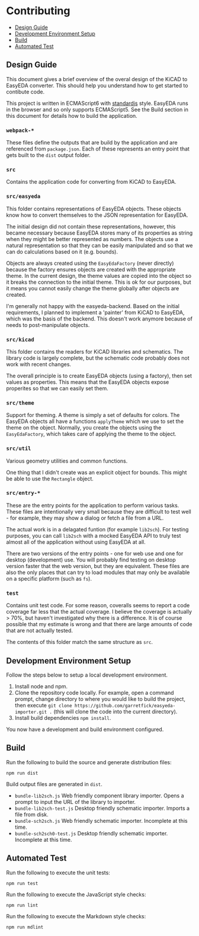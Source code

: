 # Contributing

* [Design Guide](#design-guide)
* [Development Environment Setup](#development-environment-setup)
* [Build](#build)
* [Automated Test](#automated-test)

## Design Guide

This document gives a brief overview of the overal design of the KiCAD to EasyEDA converter. This should help you
understand how to get started to contibute code.

This project is written in ECMAScript6 with [standardjs](http://standardjs.com/) style. EasyEDA runs in the browser
and so only supports ECMAScript5. See the Build section in this document for details how to build the application.

### `webpack-*`

These files define the outputs that are build by the application and are referenced from `package.json`. Each of these
represents an entry point that gets built to the `dist` output folder.

### `src`

Contains the application code for converting from KiCAD to EasyEDA.

### `src/easyeda`

This folder contains representations of EasyEDA objects. These objects know how to convert themselves to the JSON
representation for EasyEDA.

The initial design did not contain these representations, however, this became necessary because EasyEDA stores many
of its properties as string when they might be better represented as numbers. The objects use a natural representation
so that they can be easily manipulated and so that we can do calculations based on it (e.g. bounds).

Objects are always created using the `EasyEdaFactory` (never directly) because the factory ensures objects are created
with the appropriate theme. In the current design, the theme values are copied into the object so it breaks the connection
to the initial theme. This is ok for our purposes, but it means you cannot easily change the theme globally after objects
are created.

I'm generally not happy with the easyeda-backend. Based on the initial requirements, I planned to implement a 'painter' from
KiCAD to EasyEDA, which was the basis of the backend. This doesn't work anymore because of needs to post-manipulate objects.

### `src/kicad`

This folder contains the readers for KiCAD libraries and schematics. The library code is largely complete, but the schematic
code probably does not work with recent changes.

The overall principle is to create EasyEDA objects (using a factory), then set values as properties. This means that the
EasyEDA objects expose properites so that we can easily set them.

### `src/theme`

Support for theming. A theme is simply a set of defaults for colors. The EasyEDA objects all have a functions `applyTheme`
which we use to set the theme on the object. Normally, you create the objects using the `EasyEdaFactory`, which takes care
of applying the theme to the object.

### `src/util`

Various geometry utilities and common functions.

One thing that I didn't create was an explicit object for bounds. This might be able to use the `Rectangle` object.

### `src/entry-*`

These are the entry points for the application to perform various tasks. These files are intentionally very small because
they are difficult to test well - for example, they may show a dialog or fetch a file from a URL.

The actual work is in a delagated funtion (for example `lib2sch`). For testing purposes, you can call `lib2sch` with a
mocked EasyEDA API to truly test almost all of the application without using EasyEDA at all.

There are two versions of the entry points - one for web use and one for desktop (development) use. You will probably find
testing on desktop version faster that the web version, but they are equivalent. These files are also the only places that
can try to load modules that may only be available on a specific platform (such as `fs`).

### `test`

Contains unit test code. For some reason, coveralls seems to report a code coverage far less that the actual coverage. I
believe the coverage is actually > 70%, but haven't investigated why there is a difference. It is of course possible that
my estimate is wrong and that there are large amounts of code that are not actually tested.

The contents of this folder match the same structure as `src`.

## Development Environment Setup

Follow the steps below to setup a local development environment.

1. Install node and npm.
2. Clone the repository code locally. For example, open a command prompt, change directory to where you would
    like to build the project, then execute `git clone https://github.com/garretfick/easyeda-importer.git .` (this will
    clone the code into the current directory).
3. Install build dependencies `npm install`.

You now have a development and build environment configured.

## Build

Run the following to build the source and generate distribution files:

`npm run dist`

Build output files are generated in `dist`.

* `bundle-lib2sch.js` Web friendly component library importer. Opens a prompt to input the URL of the library to importer.
* `bundle-lib2sch-test.js` Desktop friendly schematic importer. Imports a file from disk.
* `bundle-sch2sch.js` Web friendly schematic importer. Incomplete at this time.
* `bundle-sch2sch0-test.js` Desktop friendly schematic importer. Incomplete at this time.

## Automated Test

Run the following to execute the unit tests:

`npm run test`

Run the following to execute the JavaScript style checks:

`npm run lint`

Run the following to execute the Markdown style checks:

`npm run mdlint`